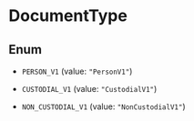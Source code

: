 

# DocumentType

## Enum


* `PERSON_V1` (value: `"PersonV1"`)

* `CUSTODIAL_V1` (value: `"CustodialV1"`)

* `NON_CUSTODIAL_V1` (value: `"NonCustodialV1"`)



